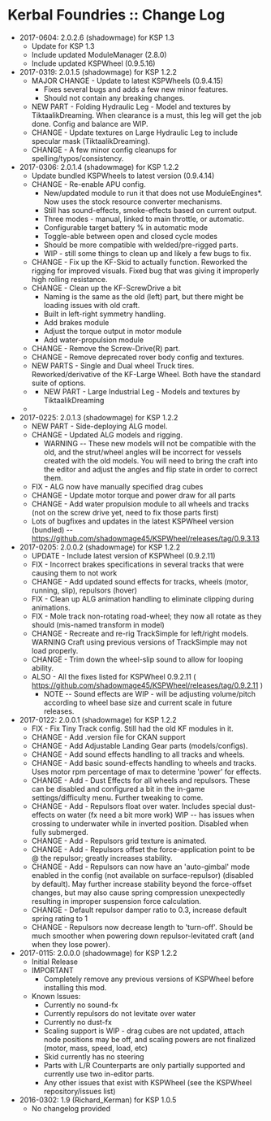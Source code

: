 # Kerbal Foundries :: Change Log

* 2017-0604: 2.0.2.6 (shadowmage) for KSP 1.3
	+ Update for KSP 1.3
	+ Include updated ModuleManager (2.8.0)
	+ Include updated KSPWheel (0.9.5.16)
* 2017-0319: 2.0.1.5 (shadowmage) for KSP 1.2.2
	+ MAJOR CHANGE - Update to latest KSPWheels (0.9.4.15)
		- Fixes several bugs and adds a few new minor features.
		- Should not contain any breaking changes.
	+ NEW PART - Folding Hydraulic Leg - Model and textures by TiktaalikDreaming.  When clearance is a must, this leg will get the job done.  Config and balance are WIP.
	+ CHANGE - Update textures on Large Hydraulic Leg to include specular mask (TiktaalikDreaming).
	+ CHANGE - A few minor config cleanups for spelling/typos/consistency.
* 2017-0306: 2.0.1.4 (shadowmage) for KSP 1.2.2
	+ Update bundled KSPWheels to latest version (0.9.4.14)
	+ CHANGE - Re-enable APU config.
		- New/updated module to run it that does not use ModuleEngines*.  Now uses the stock resource converter mechanisms.
		- Still has sound-effects, smoke-effects based on current output.
		- Three modes - manual, linked to main throttle, or automatic.
		- Configurable target battery % in automatic mode
		- Toggle-able between open and closed cycle modes
		- Should be more compatible with welded/pre-rigged parts.
		- WIP - still some things to clean up and likely a few bugs to fix.
	+ CHANGE - Fix up the KF-Skid to actually function.  Reworked the rigging for improved visuals.  Fixed bug that was giving it improperly high rolling resistance.
	+ CHANGE - Clean up the KF-ScrewDrive a bit
		- Naming is the same as the old (left) part, but there might be loading issues with old craft.
		- Built in left-right symmetry handling.
		- Add brakes module
		- Adjust the torque output in motor module
		- Add water-propulsion module
	+ CHANGE - Remove the Screw-Drive(R) part.
	+ CHANGE - Remove deprecated rover body config and textures.
	+ NEW PARTS - Single and Dual wheel Truck tires.  Reworked/derivative of the KF-Large Wheel.  Both have the standard suite of options.
	+ [](http://i.imgur.com/j5NTKqA.png)
		- NEW PART - Large Industrial Leg - Models and textures by TiktaalikDreaming
	+ [](http://i.imgur.com/NBNQJCE.png)
* 2017-0225: 2.0.1.3 (shadowmage) for KSP 1.2.2
	+ NEW PART - Side-deploying ALG model.
	+ CHANGE - Updated ALG models and rigging.
		- WARNING -- These new models will not be compatible with the old, and the strut/wheel angles will be incorrect for vessels created with the old models.  You will need to bring the craft into the editor and adjust the angles and flip state in order to correct them.
	+ FIX - ALG now have manually specified drag cubes
	+ CHANGE - Update motor torque and power draw for all parts
	+ CHANGE - Add water propulsion module to all wheels and tracks (not on the screw drive yet, need to fix those parts first)
	+ Lots of bugfixes and updates in the latest KSPWheel version (bundled) -- https://github.com/shadowmage45/KSPWheel/releases/tag/0.9.3.13
* 2017-0205: 2.0.0.2 (shadowmage) for KSP 1.2.2
	+ UPDATE - Include latest version of KSPWheel (0.9.2.11)
	+ FIX - Incorrect brakes specifications in several tracks that were causing them to not work
	+ CHANGE - Add updated sound effects for tracks, wheels (motor, running, slip), repulsors (hover)
	+ FIX - Clean up ALG animation handling to eliminate clipping during animations.
	+ FIX - Mole track non-rotating road-wheel; they now all rotate as they should (mis-named transform in model)
	+ CHANGE - Recreate and re-rig TrackSimple for left/right models.  WARNING Craft using previous versions of TrackSimple may not load properly.
	+ CHANGE - Trim down the wheel-slip sound to allow for looping ability.
	+ ALSO - All the fixes listed for KSPWheel 0.9.2.11 ( https://github.com/shadowmage45/KSPWheel/releases/tag/0.9.2.11 )
		- NOTE -- Sound effects are WIP - will be adjusting volume/pitch according to wheel base size and current scale in future releases.
* 2017-0122: 2.0.0.1 (shadowmage) for KSP 1.2.2
	+ FIX - Fix Tiny Track config.  Still had the old KF modules in it.
	+ CHANGE - Add .version file for CKAN support
	+ CHANGE - Add Adjustable Landing Gear parts (models/configs).
	+ CHANGE - Add sound effects handling to all tracks and wheels.
	+ CHANGE - Add basic sound-effects handling to wheels and tracks.  Uses motor rpm percentage of max to determine 'power' for effects.
	+ CHANGE - Add - Dust Effects for all wheels and repulsors.  These can be disabled and configured a bit in the in-game settings/difficulty menu.  Further tweaking to come.
	+ CHANGE - Add - Repulsors float over water.  Includes special dust-effects on water (fx need a bit more work) WIP -- has issues when crossing to underwater while in inverted position.  Disabled when fully submerged.
	+ CHANGE - Add - Repulsors grid texture is animated.
	+ CHANGE - Add - Repulsors offset the force-application point to be @ the repulsor; greatly increases stability.
	+ CHANGE - Add - Repulsors can now have an 'auto-gimbal' mode enabled in the config (not available on surface-repulsor) (disabled by default).  May further increase stability beyond the force-offset changes, but may also cause spring compression unexpectedly resulting in improper suspension force calculation.
	+ CHANGE - Default repulsor damper ratio to 0.3, increase default spring rating to 1
	+ CHANGE - Repulsors now decrease length to 'turn-off'.  Should be much smoother when powering down repulsor-levitated craft (and when they lose power).
* 2017-0115: 2.0.0.0 (shadowmage) for KSP 1.2.2
	+ Initial Release
	+ IMPORTANT
		- Completely remove any previous versions of KSPWheel before installing this mod.
	+ Known Issues:
		- Currently no sound-fx
		- Currently repulsors do not levitate over water
		- Currently no dust-fx
		- Scaling support is WIP - drag cubes are not updated, attach node positions may be off, and scaling powers are not finalized (motor, mass, speed, load, etc)
		- Skid currently has no steering
		- Parts with L/R Counterparts are only partially supported and currently use two in-editor parts.
		- Any other issues that exist with KSPWheel (see the KSPWheel repository/issues list)
* 2016-0302: 1.9 (Richard_Kerman) for KSP 1.0.5
	+ No changelog provided
